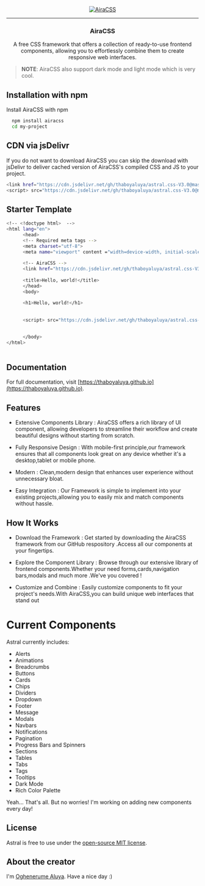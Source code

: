 <p align="center">
  <a href="https://thaboyaluya.github.io" target="_blank">
    <picture>
      <img alt="AiraCSS" src="https://cdn.jsdelivr.net/gh/thaboyaluya/thaboyaluya.github.io@master/favicon_package_v0.16/android-chrome-192x192.png">
    </picture>
  </a>
</p>

---

<h3 align="center">AiraCSS</h3>

<p align="center">
  A free CSS framework that offers a collection of ready-to-use frontend components, allowing you to effortlessly combine them to create responsive web interfaces.
</p>



> **NOTE**: AiraCSS also support dark mode and light mode which is very cool.


## Installation with npm

Install AiraCSS with npm

```bash
  npm install airacss
  cd my-project
```

## CDN via jsDelivr

If you do not want to download AiraCSS you can skip the download with jsDelivr to deliver cached version of AiraCSS's compiled CSS and JS to your project.

```bash
<link href="https://cdn.jsdelivr.net/gh/thaboyaluya/astral.css-V3.0@master/css/astral.css-v3.0.min.css" rel="stylesheet" >
<script> src="https://cdn.jsdelivr.net/gh/thaboyaluya/astral.css-V3.0@master/js/astral-v3.0.min.js" ></script>
```


## Starter Template
```bash
<!-- <!doctype html>  -->
<html lang="en">
      <head>
      <!-- Required meta tags -->
      <meta charset="utf-8">
      <meta name="viewport" content ="width=device-width, initial-scale=1">
      
      <!-- AiraCSS -->
      <link href="https://cdn.jsdelivr.net/gh/thaboyaluya/astral.css-V3.0@master/css/astral.css-v3.0.min.css" rel="stylesheet" >
                  
      <title>Hello, world!</title>
      </head>
      <body>
      
      <h1>Hello, world!</h1>
                  
                  
      <script> src="https://cdn.jsdelivr.net/gh/thaboyaluya/astral.css-V3.0@master/js/astral-v3.0.min.js" ></script>
                  

      </body>
</html>
            

```


## Documentation

For full documentation, visit [https://thaboyaluya.github.io](https://thaboyaluya.github.io).





## Features

- Extensive Components Library : AiraCSS offers a rich library of UI component, allowing developers to streamline their workflow and create beautiful designs without starting from scratch.

- Fully Responsive Design : With mobile-first principle,our framework ensures that all components look great on any device whether it's a desktop,tablet or mobile phone.

- Modern : Clean,modern design that enhances user experience without unnecessary bloat.

- Easy Integration : Our Framework is simple to implement into your existing projects,allowing you to easily mix and match components without hassle.



## How It Works

- Download the Framework : Get started by downloading the AiraCSS framework from our GitHub respository .Access all our components at your fingertips.

- Explore the Component Library : Browse through our extensive library of frontend components.Whether your need forms,cards,navigation bars,modals and much more .We've you covered !

- Customize and Combine : Easily customize components to fit your project's needs.With AiraCSS,you can build unique web interfaces that stand out



# Current Components

Astral currently includes:

- Alerts
- Animations
- Breadcrumbs
- Buttons
- Cards
- Chips
- Dividers
- Dropdown
- Footer
- Message
- Modals
- Navbars
- Notifications
- Pagination
- Progress Bars and Spinners
- Sections
- Tables
- Tabs
- Tags
- Tooltips
- Dark Mode
- Rich Color Palette


Yeah... That's all. But no worries! I'm working on adding new components every day!



## License

Astral is free to use under the [open-source MIT license](https://github.com/thaboyaluya/AiraCSS-2.3.4/blob/master/LICENSE).

## About the creator

I'm [Oghenerume Aluya](https://instagram.com/joseph_aluya). Have a nice day :)
